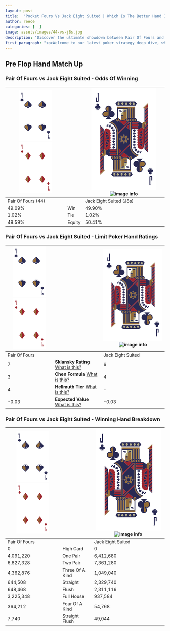 ```yaml
---
layout: post
title:  "Pocket Fours Vs Jack Eight Suited | Which Is The Better Hand In Poker? A Complete Guide"
author: reece
categories: [  ]
image: assets/images/44-vs-j8s.jpg
description: "Discover the ultimate showdown between Pair Of Fours and Jack Eight Suited in poker! Uncover the odds, strategies, and scenarios where one hand triumphs over the other. Get ready to up your poker game with this thrilling analysis."
first_paragraph: "<p>Welcome to our latest poker strategy deep dive, where we're pitting two distinct hands against each other in a high-stakes showdown: Pair Of Fours vs Jack Eight Suited.</p><p>In the dynamic world of poker, every decision counts, and knowing which hand holds the upper hand is key to your success at the table.</p><p>In this article, we'll dissect these two hands, explore the scenarios where one dominates the other, and equip you with the knowledge to make strategic choices that can tip the odds in your favor.</p><p>Get ready to unravel the intriguing dynamics of these poker hands and elevate your game to new heights.</p>"
---
```




[comment]: # (sp0)

## Pre Flop Hand Match Up

<div class="table hand-ratings" markdown="1"> 



### Pair Of Fours vs Jack Eight Suited - Odds Of Winning


    
| ![image info](assets/images/hand1/4.png) ![image info](assets/images/hand1/4o.png) |  | ![image info](assets/images/hand2/J.png) ![image info](assets/images/hand2/8s.png) |
| -------- | -------- | -------- |
| Pair Of Fours (44) |  | Jack Eight Suited (J8s) |
| 49.09% | Win | 49.90% |
| 1.02% | Tie | 1.02% |
| 49.59% | Equity | 50.41% |




[comment]: # (sp1)



### Pair Of Fours vs Jack Eight Suited - Limit Poker Hand Ratings


    
| ![image info](assets/images/hand1/4.png) ![image info](assets/images/hand1/4o.png) |  | ![image info](assets/images/hand2/J.png) ![image info](assets/images/hand2/8s.png) |
| -------- | -------- | -------- |
| Pair Of Fours |  | Jack Eight Suited |
| 7 | **Sklansky Rating** [What is this?](/sklansky-rating-explained) | 6 |
| 3 | **Chen Formula** [What is this?](/chen-formula-explained) | 4 |
| 4 | **Hellmuth Tier** [What is this?](/Hellmuth-tier-explained) | - |
| -0.03 | **Expected Value** [What is this?](/expected-value-explained) | -0.03 |




[comment]: # (sp2)



### Pair Of Fours vs Jack Eight Suited - Winning Hand Breakdown


    
| ![image info](assets/images/hand1/4.png) ![image info](assets/images/hand1/4o.png) |  | ![image info](assets/images/hand2/J.png) ![image info](assets/images/hand2/8s.png) |
| -------- | -------- | -------- |
| Pair Of Fours |  | Jack Eight Suited |
| 0 | High Card | 0 |
| 4,091,220 | One Pair | 6,412,680 |
| 6,827,328 | Two Pair | 7,361,280 |
| 4,362,876 | Three Of A Kind | 1,049,040 |
| 644,508 | Straight | 2,329,740 |
| 648,468 | Flush | 2,311,116 |
| 3,225,348 | Full House | 937,584 |
| 364,212 | Four Of A Kind | 54,768 |
| 7,740 | Straight Flush | 49,044 |




[comment]: # (sp3)



</div>

[comment]: # (sp4)



[comment]: # (sp5)

